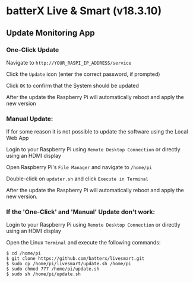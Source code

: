 # batterX Live & Smart (v18.3.10)

## Update Monitoring App

### One-Click Update

Navigate to `http://YOUR_RASPI_IP_ADDRESS/service`

Click the `Update` icon (enter the correct password, if prompted)

Click `OK` to confirm that the System should be updated

After the update the Raspberry Pi will automatically reboot and apply the new version

### Manual Update:

If for some reason it is not possible to update the software using the Local Web App

Login to your Raspberry Pi using `Remote Desktop Connection` or directly using an HDMI display

Open Raspberry Pi's `File Manager` and navigate to `/home/pi`

Double-click on `updater.sh` and click `Execute in Terminal`

After the update the Raspberry Pi will automatically reboot and apply the new version.

### If the 'One-Click' and 'Manual' Update don't work:

Login to your Raspberry Pi using `Remote Desktop Connection` or directly using an HDMI display

Open the Linux `Terminal` and execute the following commands:
```
$ cd /home/pi
$ git clone https://github.com/batterx/livesmart.git
$ sudo cp /home/pi/livesmart/update.sh /home/pi
$ sudo chmod 777 /home/pi/update.sh
$ sudo sh /home/pi/update.sh
```
